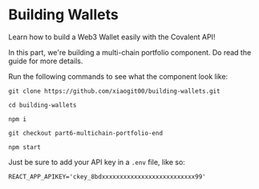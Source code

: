 # Building Wallets

Learn how to build a Web3 Wallet easily with the Covalent API!

In this part, we're building a multi-chain portfolio component. Do read the guide for more details. 

Run the following commands to see what the component look like:

`git clone https://github.com/xiaogit00/building-wallets.git`

`cd building-wallets` 

`npm i`

`git checkout part6-multichain-portfolio-end`

`npm start`

Just be sure to add your API key in a `.env` file, like so:

`REACT_APP_APIKEY='ckey_8bdxxxxxxxxxxxxxxxxxxxxxxxxxx99'`